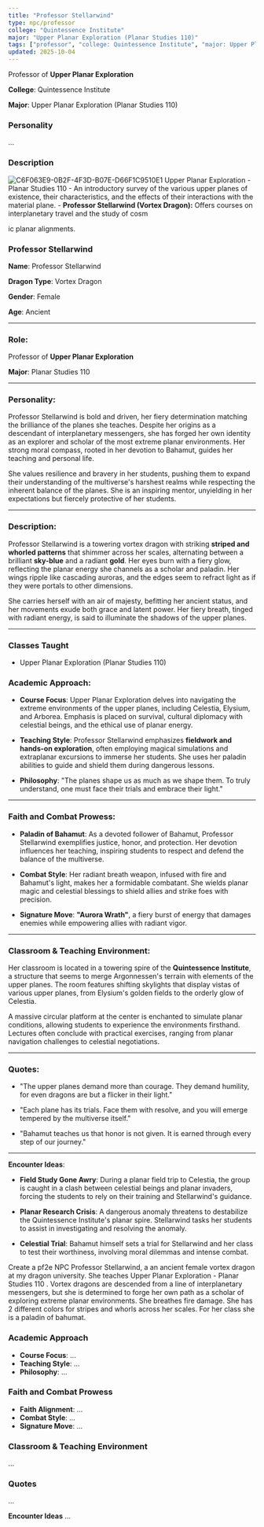 ```yaml
---
title: "Professor Stellarwind"
type: npc/professor
college: "Quintessence Institute"
major: "Upper Planar Exploration (Planar Studies 110)"
tags: ["professor", "college: Quintessence Institute", "major: Upper Planar Exploration (Planar Studies 110)"]
updated: 2025-10-04
---
```


Professor of **Upper Planar Exploration**

**College**: Quintessence Institute

**Major**: Upper Planar Exploration (Planar Studies 110)

### Personality
...

### Description
![C6F063E9-0B2F-4F3D-B07E-D66F1C9510E1](images/C6F063E9-0B2F-4F3D-B07E-D66F1C9510E1.webp)
Upper Planar Exploration - Planar Studies  110
      - An introductory survey of the various upper planes of existence, their characteristics, and the effects of their interactions with the material plane.
    - **Professor Stellarwind (Vortex Dragon):** Offers courses on interplanetary travel and the study of cosm

ic planar alignments.

### Professor Stellarwind

**Name**: Professor Stellarwind

**Dragon Type**: Vortex Dragon

**Gender**: Female

**Age**: Ancient

---

### Role:
Professor of **Upper Planar Exploration**

**Major**: Planar Studies 110

---

### Personality:
Professor Stellarwind is bold and driven, her fiery determination matching the brilliance of the planes she teaches. Despite her origins as a descendant of interplanetary messengers, she has forged her own identity as an explorer and scholar of the most extreme planar environments. Her strong moral compass, rooted in her devotion to Bahamut, guides her teaching and personal life.

She values resilience and bravery in her students, pushing them to expand their understanding of the multiverse's harshest realms while respecting the inherent balance of the planes. She is an inspiring mentor, unyielding in her expectations but fiercely protective of her students.

---

### Description:
Professor Stellarwind is a towering vortex dragon with striking **striped and whorled patterns** that shimmer across her scales, alternating between a brilliant **sky-blue** and a radiant **gold**. Her eyes burn with a fiery glow, reflecting the planar energy she channels as a scholar and paladin. Her wings ripple like cascading auroras, and the edges seem to refract light as if they were portals to other dimensions.

She carries herself with an air of majesty, befitting her ancient status, and her movements exude both grace and latent power. Her fiery breath, tinged with radiant energy, is said to illuminate the shadows of the upper planes.

---

### Classes Taught
- Upper Planar Exploration (Planar Studies 110)

### Academic Approach:

- **Course Focus**: Upper Planar Exploration delves into navigating the extreme environments of the upper planes, including Celestia, Elysium, and Arborea. Emphasis is placed on survival, cultural diplomacy with celestial beings, and the ethical use of planar energy.

- **Teaching Style**: Professor Stellarwind emphasizes **fieldwork and hands-on exploration**, often employing magical simulations and extraplanar excursions to immerse her students. She uses her paladin abilities to guide and shield them during dangerous lessons.

- **Philosophy**: "The planes shape us as much as we shape them. To truly understand, one must face their trials and embrace their light."

---

### Faith and Combat Prowess:

- **Paladin of Bahamut**: As a devoted follower of Bahamut, Professor Stellarwind exemplifies justice, honor, and protection. Her devotion influences her teaching, inspiring students to respect and defend the balance of the multiverse.

- **Combat Style**: Her radiant breath weapon, infused with fire and Bahamut's light, makes her a formidable combatant. She wields planar magic and celestial blessings to shield allies and strike foes with precision.

- **Signature Move**: **"Aurora Wrath"**, a fiery burst of energy that damages enemies while empowering allies with radiant vigor.

---

### Classroom & Teaching Environment:
Her classroom is located in a towering spire of the **Quintessence Institute**, a structure that seems to merge Argonnessen's terrain with elements of the upper planes. The room features shifting skylights that display vistas of various upper planes, from Elysium's golden fields to the orderly glow of Celestia.

A massive circular platform at the center is enchanted to simulate planar conditions, allowing students to experience the environments firsthand. Lectures often conclude with practical exercises, ranging from planar navigation challenges to celestial negotiations.

---

### Quotes:

- "The upper planes demand more than courage. They demand humility, for even dragons are but a flicker in their light."

- "Each plane has its trials. Face them with resolve, and you will emerge tempered by the multiverse itself."

- "Bahamut teaches us that honor is not given. It is earned through every step of our journey."

---

**Encounter Ideas**:

- **Field Study Gone Awry**: During a planar field trip to Celestia, the group is caught in a clash between celestial beings and planar invaders, forcing the students to rely on their training and Stellarwind's guidance.

- **Planar Research Crisis**: A dangerous anomaly threatens to destabilize the Quintessence Institute's planar spire. Stellarwind tasks her students to assist in investigating and resolving the anomaly.

- **Celestial Trial**: Bahamut himself sets a trial for Stellarwind and her class to test their worthiness, involving moral dilemmas and intense combat.

Create a pf2e NPC Professor Stellarwind, a an ancient female vortex dragon at my dragon university. She teaches Upper Planar Exploration - Planar Studies  110 . Vortex dragons are descended from a line of interplanetary messengers, but she is determined to forge her own path as a scholar of exploring extreme planar environments.  She breathes fire damage. She has 2 different colors for stripes and whorls across her scales. For her class she is a paladin of bahumat.

### Academic Approach
- **Course Focus**: ...
- **Teaching Style**: ...
- **Philosophy**: ...

### Faith and Combat Prowess
- **Faith Alignment**: ...
- **Combat Style**: ...
- **Signature Move**: ...

### Classroom & Teaching Environment
...

### Quotes
...

**Encounter Ideas**
...
